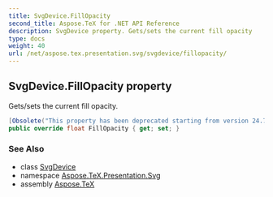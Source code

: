 ```yaml
---
title: SvgDevice.FillOpacity
second_title: Aspose.TeX for .NET API Reference
description: SvgDevice property. Gets/sets the current fill opacity
type: docs
weight: 40
url: /net/aspose.tex.presentation.svg/svgdevice/fillopacity/
---
```

## SvgDevice.FillOpacity property

Gets/sets the current fill opacity.

```csharp
[Obsolete("This property has been deprecated starting from version 24.7 and will be hidden in version 24.10.")]
public override float FillOpacity { get; set; }
```

### See Also

* class [SvgDevice](../)
* namespace [Aspose.TeX.Presentation.Svg](../../svgdevice/)
* assembly [Aspose.TeX](../../../)


